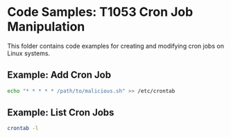 # Code Samples: T1053 Cron Job Manipulation

This folder contains code examples for creating and modifying cron jobs on Linux systems.

## Example: Add Cron Job
```bash
echo "* * * * * /path/to/malicious.sh" >> /etc/crontab
```

## Example: List Cron Jobs
```bash
crontab -l
```
